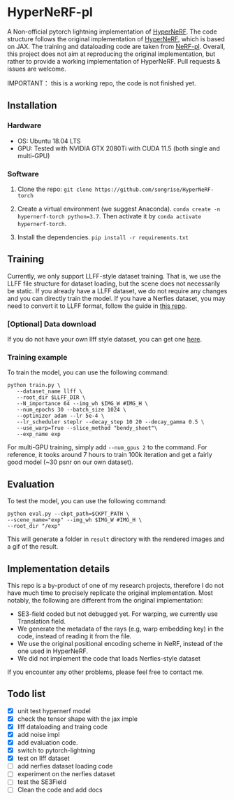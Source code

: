 # HyperNeRF-pl


A Non-official pytorch lightning implementation of [HyperNeRF](https://arxiv.org/abs/2106.13228). The code structure follows the original implementation of [HyperNeRF](https://github.com/google/hypernerf), which is based on JAX. The training and dataloading code are taken from [NeRF-pl](https://github.com/kwea123/nerf_pl/tree/dev). Overall, this project does not aim at reproducing the original implementation, but rather to provide a working implementation of HyperNeRF. Pull requests & issues are welcome.

IMPORTANT： this is a working repo, the code is not finished yet.

## Installation
### Hardware
- OS: Ubuntu 18.04 LTS
- GPU: Tested with NVIDIA GTX 2080Ti with CUDA 11.5 (both single and multi-GPU)

### Software
1. Clone the repo: `git clone https://github.com/songrise/HyperNeRF-torch`

2. Create a virtual environment (we suggest Anaconda). `conda create -n hypernerf-torch python=3.7`. Then activate it by `conda activate hypernerf-torch`.

3. Install the dependencies. `pip install -r requirements.txt` 

## Training
Currently, we only support LLFF-style dataset training. That is, we use the LLFF file structure for dataset loading, but the scene does not necessarily be static. If you already have a LLFF dataset, we do not require any changes and you can directly train the model. If you have a Nerfies dataset, you may need to convert it to LLFF format, follow the guide in [this repo](https://github.com/kwea123/nerf_pl/tree/dev).

### [Optional] Data download
If you do not have your own llff style dataset, you can get one [here](https://drive.google.com/drive/folders/128yBriW1IG_3NJ5Rp7APSTZsJqdJdfc1).

### Training example
To train the model, you can use the following command:
```
python train.py \
   --dataset_name llff \
   --root_dir $LLFF_DIR \
   --N_importance 64 --img_wh $IMG_W #IMG_H \
   --num_epochs 30 --batch_size 1024 \
   --optimizer adam --lr 5e-4 \
   --lr_scheduler steplr --decay_step 10 20 --decay_gamma 0.5 \
   --use_warp=True --slice_method "bendy_sheet"\
   --exp_name exp
```

For multi-GPU training, simply add `--num_gpus 2` to the command.
For reference, it tooks around 7 hours to train 100k iteration and get a fairly good model (~30 psnr on our own dataset).
## Evaluation

To test the model, you can use the following command:
```
python eval.py --ckpt_path=$CKPT_PATH \
--scene_name="exp" --img_wh $IMG_W #IMG_H \
--root_dir "/exp"
```
This will generate a folder in `result` directory with the rendered images and a gif of the result.

## Implementation details
This repo is a by-product of one of my research projects, therefore I do not have much time to precisely replicate the original implementation. Most notably, the following are different from the original implementation:

- SE3-field coded but not debugged yet. For warping, we currently use Translation field.
- We generate the metadata of the rays (e.g, warp embedding key) in the code, instead of reading it from the file.
- We use the original positional encoding scheme in NeRF, instead of the one used in HyperNeRF.
- We did not implement the code that loads Nerfies-style dataset

If you encounter any other problems, please feel free to contact me.

## Todo list
- [x] unit test hypernerf model
- [x] check the tensor shape with the jax imple
- [x] llff dataloading and traing code
- [x] add noise impl
- [x] add evaluation code.
- [x] switch to pytorch-lightning
- [x] test on llff dataset
- [ ] add nerfies dataset loading code
- [ ] experiment on the nerfies dataset
- [ ] test the SE3Field 
- [ ] Clean the code and add docs
